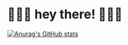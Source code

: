 # 🍓🍓🍓 hey there! 🍓🍓🍓

[![Anurag's GitHub stats](https://github-readme-stats.vercel.app/api?username=uma-e&theme=rose&title_color=BD1360&text_color=714C41&icon_color=BD1360&show_icons=true&border_color=D3E2CA&bg_color=D3E2CA)](https://github.com/anuraghazra/github-readme-stats)


